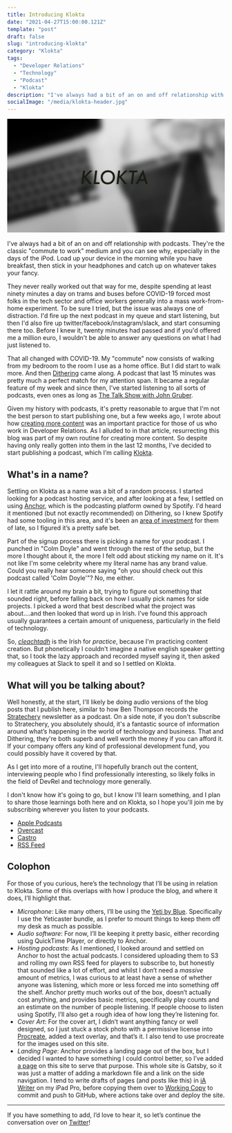 ```yaml
---
title: Introducing Klokta
date: "2021-04-27T15:00:00.121Z"
template: "post"
draft: false
slug: "introducing-klokta"
category: "Klokta"
tags:
  - "Developer Relations"
  - "Technology"
  - "Podcast"
  - "Klokta"
description: "I've always had a bit of an on and off relationship with podcasts. They're the classic ‘commute to work’ medium and you can see why, especially in the days of the iPod. Load up your device in the morning while you have breakfast, then stick in your headphones and catch up on whatever takes your fancy."
socialImage: "/media/klokta-header.jpg"
---
```


![Klokta artwork - picture of a laptop and a notebook, heavily blurred, with the word Klokta overlaid](/media/klokta-header.jpg)

I've always had a bit of an on and off relationship with podcasts. They're the classic "commute to work" medium and you can see why, especially in the days of the iPod. Load up your device in the morning while you have breakfast, then stick in your headphones and catch up on whatever takes your fancy.

They never really worked out that way for me, despite spending at least ninety minutes a day on trams and buses before COVID-19 forced most folks in the tech sector and office workers generally into a mass work-from-home experiment. To be sure I tried, but the issue was always one of distraction. I'd fire up the next podcast in my queue and start listening, but then I'd also fire up twitter/facebook/instagram/slack, and start consuming there too. Before I knew it, twenty minutes had passed and if you'd offered me a million euro, I wouldn't be able to answer any questions on what I had just listened to.

That all changed with COVID-19. My "commute" now consists of walking from my bedroom to the room I use as a home office. But I did start to walk more. And then [Dithering](https://dithering.fm) came along. A podcast that last 15 minutes was pretty much a perfect match for my attention span. It became a regular feature of my week and since then, I've started listening to all sorts of podcasts, even ones as long as [The Talk Show with John Gruber](https://daringfireball.net/thetalkshow/).

Given my history with podcasts, it's pretty reasonable to argue that I'm not the best person to start publishing one, but a few weeks ago, I wrote about how [creating more content](/posts/getting-better-at-devrel#create-more-content) was an important practice for those of us who work in Developer Relations. As I alluded to in that article, resurrecting this blog was part of my own routine for creating more content. So despite having only really gotten into them in the last 12 months, I've decided to start publishing a podcast, which I’m calling [Klokta](/pages/podcast).

## What's in a name?

Settling on Klokta as a name was a bit of a random process. I started looking for a podcast hosting service, and after looking at a few, I settled on using [Anchor](https://anchor.fm), which is the podcasting platform owned by Spotify. I'd heard it mentioned (but not exactly recommended) on Dithering, so I knew Spotify had some tooling in this area, and it's been an [area of investment](https://www.theverge.com/2021/4/27/22404273/spotify-podcast-subscriptions-monetize-subscriber-shows) for them of late, so I figured it’s a pretty safe bet.

Part of the signup process there is picking a name for your podcast. I punched in "Colm Doyle" and went through the rest of the setup, but the more I thought about it, the more I felt odd about sticking my name on it. It's not like I'm some celebrity where my literal name has any brand value. Could you really hear someone saying "oh you should check out this podcast called 'Colm Doyle'"? No, me either.

I let it rattle around my brain a bit, trying to figure out something that sounded right, before falling back on how I usually pick names for side projects. I picked a word that best described what the project was about....and then looked that word up in Irish. I've found this approach usually guarantees a certain amount of uniqueness, particularly in the field of technology.

So, [_cleachtadh_](https://www.focloir.ie/en/dictionary/ei/Practice) is the Irish for _practice_, because I'm practicing content creation. But phonetically I couldn't imagine a native english speaker getting that, so I took the lazy approach and recorded myself saying it, then asked my colleagues at Slack to spell it and so I settled on Klokta. 

## What will you be talking about?

Well honestly, at the start, I'll likely be doing audio versions of the blog posts that I publish here, similar to how Ben Thompson records the [Stratechery](https://stratechery.com) newsletter as a podcast. On a side note, if you don't subscribe to Stratechery, you absolutely should, it's a fantastic source of information around what’s happening in the world of technology and business. That and Dithering, they're both superb and well worth the money if you can afford it. If your company offers any kind of professional development fund, you could possibly have it covered by that.

As I get into more of a routine, I'll hopefully branch out the content, interviewing people who I find professionally interesting, so likely folks in the field of DevRel and technology more generally.

I don't know how it's going to go, but I know I'll learn something, and I plan to share those learnings both here and on Klokta, so I hope you'll join me by subscribing wherever you listen to your podcasts.

- [Apple Podcasts](https://podcasts.apple.com/us/podcast/klokta/id1564720966)
- [Overcast](https://overcast.fm/itunes1564720966)
- [Castro](https://castro.fm/itunes/1564720966)
- [RSS Feed](https://anchor.fm/s/57ec5b10/podcast/rss)
## Colophon

For those of you curious, here’s the technology that I’ll be using in relation to Klokta. Some of this overlaps with how I produce the blog, and where it does, I’ll highlight that.

- *Microphone*: Like many others, I’ll be using the [Yeti by Blue](https://www.bluemic.com/en-us/products/yeti/). Specifically I use the Yeticaster bundle, as I prefer to mount things to keep them off my desk as much as possible.
- *Audio software*: For now, I’ll be keeping it pretty basic, either recording using QuickTime Player, or directly to Anchor.
- *Hosting podcasts*: As I mentioned, I looked around and settled on Anchor to host the actual podcasts. I considered uploading them to S3 and rolling my own RSS feed for players to subscribe to, but honestly that sounded like a lot of effort, and whilst I don’t need a _massive_ amount of metrics, I was curious to at least have a sense of whether anyone was listening, which more or less forced me into something off the shelf. Anchor pretty much works out of the box, doesn’t actually cost anything, and provides basic metrics, specifically play counts and an estimate on the number of people listening. If people choose to listen using Spotify, I’ll also get a rough idea of how long they’re listening for.
- *Cover Art*: For the cover art, I didn’t want anything fancy or well designed, so I just stuck a stock photo with a permissive license into [Procreate](https://procreate.art/ipad), added a text overlay, and that’s it. I also tend to use procreate for the images used on this site.
- *Landing Page*: Anchor provides a landing page out of the box, but I decided I wanted to have something I could control better, so I’ve added [a page](/pages/podcast) on this site to serve that purpose. This whole site is Gatsby, so it was just a matter of adding a markdown file and a link on the side navigation. I tend to write drafts of pages (and posts like this) in [iA Writer](https://ia.net/writer) on my iPad Pro, before copying them over to [Working Copy](https://workingcopyapp.com) to commit and push to GitHub, where actions take over and deploy the site.
  
---
If you have something to add, I’d love to hear it, so let’s continue the conversation over on [Twitter](https://twitter.com/colmisainmdom)!

